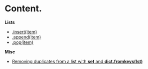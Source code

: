 # Content.

**Lists**
 - [.insert(item)](www.google.com)
 - [.append(item)](www.google.com)
 - [.pop(item)](www.google.com)

**Misc**
 - [Removing duplicates from a list with **set** and **dict.fromkeys(lst)**](https://github.com/JonathanSosa-py/PythonNotes/blob/main/Methods_and_Functions/Content/Misc/Remove_duplicates.md)
